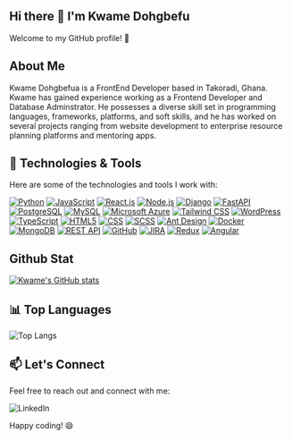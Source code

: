 ## Hi there 👋 I'm Kwame Dohgbefu

<p dir="auto">Welcome to my GitHub profile! 🚀</p>

<h2 class="heading-element" dir="auto">About Me</h2>

<p dir="auto">Kwame Dohgbefua is a FrontEnd Developer based in Takoradi, Ghana. Kwame has gained experience working as a Frontend Developer and Database Adminstrator. He possesses a diverse skill set in programming languages, frameworks, platforms, and soft skills, and he has worked on several projects ranging from website development to enterprise resource planning platforms and mentoring apps.</p>

<h2 class="heading-element" dir="auto">🔧 Technologies &amp; Tools</h2>

<p dir="auto">Here are some of the technologies and tools I work with:</p>
<p dir="auto"><a target="_blank" rel="noopener noreferrer nofollow" href="https://camo.githubusercontent.com/0ec2411279f8aa4a0680e5b66eaf51dbbd978b4c70bf0cc5844635fbae312f6f/68747470733a2f2f696d672e736869656c64732e696f2f62616467652f2d507974686f6e2d3337373641423f6c6f676f3d707974686f6e267374796c653d666c61742d737175617265"><img src="https://camo.githubusercontent.com/0ec2411279f8aa4a0680e5b66eaf51dbbd978b4c70bf0cc5844635fbae312f6f/68747470733a2f2f696d672e736869656c64732e696f2f62616467652f2d507974686f6e2d3337373641423f6c6f676f3d707974686f6e267374796c653d666c61742d737175617265" alt="Python" data-canonical-src="https://img.shields.io/badge/-Python-3776AB?logo=python&amp;style=flat-square" style="max-width: 100%;"></a>
<a target="_blank" rel="noopener noreferrer nofollow" href="https://camo.githubusercontent.com/4230c1eea1e79f59952de4b3070d4c0e37df057f01935a489603f6752af8e959/68747470733a2f2f696d672e736869656c64732e696f2f62616467652f2d4a6176615363726970742d4637444631453f6c6f676f3d6a617661736372697074267374796c653d666c61742d737175617265"><img src="https://camo.githubusercontent.com/4230c1eea1e79f59952de4b3070d4c0e37df057f01935a489603f6752af8e959/68747470733a2f2f696d672e736869656c64732e696f2f62616467652f2d4a6176615363726970742d4637444631453f6c6f676f3d6a617661736372697074267374796c653d666c61742d737175617265" alt="JavaScript" data-canonical-src="https://img.shields.io/badge/-JavaScript-F7DF1E?logo=javascript&amp;style=flat-square" style="max-width: 100%;"></a>
<a target="_blank" rel="noopener noreferrer nofollow" href="https://camo.githubusercontent.com/a81e506e4c34a4238e4f5e9a7968774b885507690ba10ed0b0e9c57695f3a164/68747470733a2f2f696d672e736869656c64732e696f2f62616467652f2d52656163742e6a732d3631444146423f6c6f676f3d7265616374267374796c653d666c61742d737175617265"><img src="https://camo.githubusercontent.com/a81e506e4c34a4238e4f5e9a7968774b885507690ba10ed0b0e9c57695f3a164/68747470733a2f2f696d672e736869656c64732e696f2f62616467652f2d52656163742e6a732d3631444146423f6c6f676f3d7265616374267374796c653d666c61742d737175617265" alt="React.js" data-canonical-src="https://img.shields.io/badge/-React.js-61DAFB?logo=react&amp;style=flat-square" style="max-width: 100%;"></a>
<a target="_blank" rel="noopener noreferrer nofollow" href="https://camo.githubusercontent.com/b954b87b2e31f4cb8606898a0a7ae79c730f424d95b0fd55f8a00aa3323f7341/68747470733a2f2f696d672e736869656c64732e696f2f62616467652f2d4e6f64652e6a732d3333393933333f6c6f676f3d6e6f64652e6a73267374796c653d666c61742d737175617265"><img src="https://camo.githubusercontent.com/b954b87b2e31f4cb8606898a0a7ae79c730f424d95b0fd55f8a00aa3323f7341/68747470733a2f2f696d672e736869656c64732e696f2f62616467652f2d4e6f64652e6a732d3333393933333f6c6f676f3d6e6f64652e6a73267374796c653d666c61742d737175617265" alt="Node.js" data-canonical-src="https://img.shields.io/badge/-Node.js-339933?logo=node.js&amp;style=flat-square" style="max-width: 100%;"></a>
<a target="_blank" rel="noopener noreferrer nofollow" href="https://camo.githubusercontent.com/56847db9c976f56c2bbb8353ce0d9edb2bd581368bc7d240541c94a20093f6eb/68747470733a2f2f696d672e736869656c64732e696f2f62616467652f2d446a616e676f2d3039324532303f6c6f676f3d646a616e676f267374796c653d666c61742d737175617265"><img src="https://camo.githubusercontent.com/56847db9c976f56c2bbb8353ce0d9edb2bd581368bc7d240541c94a20093f6eb/68747470733a2f2f696d672e736869656c64732e696f2f62616467652f2d446a616e676f2d3039324532303f6c6f676f3d646a616e676f267374796c653d666c61742d737175617265" alt="Django" data-canonical-src="https://img.shields.io/badge/-Django-092E20?logo=django&amp;style=flat-square" style="max-width: 100%;"></a>
<a target="_blank" rel="noopener noreferrer nofollow" href="https://camo.githubusercontent.com/4505735eafe86f7f363eaafc1c8b2c998c90468cbbcae225b2b9b2fbfee4589f/68747470733a2f2f696d672e736869656c64732e696f2f62616467652f2d466173744150492d3030393638383f6c6f676f3d66617374617069267374796c653d666c61742d737175617265"><img src="https://camo.githubusercontent.com/4505735eafe86f7f363eaafc1c8b2c998c90468cbbcae225b2b9b2fbfee4589f/68747470733a2f2f696d672e736869656c64732e696f2f62616467652f2d466173744150492d3030393638383f6c6f676f3d66617374617069267374796c653d666c61742d737175617265" alt="FastAPI" data-canonical-src="https://img.shields.io/badge/-FastAPI-009688?logo=fastapi&amp;style=flat-square" style="max-width: 100%;"></a>
<a target="_blank" rel="noopener noreferrer nofollow" href="https://camo.githubusercontent.com/d7c4a74ac4f8555d1fe52ebad913ed5f835454fd5c9536df1938e1fd691e8ea6/68747470733a2f2f696d672e736869656c64732e696f2f62616467652f2d506f737467726553514c2d3333363739313f6c6f676f3d706f737467726573716c267374796c653d666c61742d737175617265"><img src="https://camo.githubusercontent.com/d7c4a74ac4f8555d1fe52ebad913ed5f835454fd5c9536df1938e1fd691e8ea6/68747470733a2f2f696d672e736869656c64732e696f2f62616467652f2d506f737467726553514c2d3333363739313f6c6f676f3d706f737467726573716c267374796c653d666c61742d737175617265" alt="PostgreSQL" data-canonical-src="https://img.shields.io/badge/-PostgreSQL-336791?logo=postgresql&amp;style=flat-square" style="max-width: 100%;"></a>
<a target="_blank" rel="noopener noreferrer nofollow" href="https://camo.githubusercontent.com/80b892f1e231fdf9bb379a82d90ddba88e37cedb8d71879d20ffbbc195c4e48f/68747470733a2f2f696d672e736869656c64732e696f2f62616467652f2d4d7953514c2d3434373941313f6c6f676f3d6d7973716c267374796c653d666c61742d737175617265"><img src="https://camo.githubusercontent.com/80b892f1e231fdf9bb379a82d90ddba88e37cedb8d71879d20ffbbc195c4e48f/68747470733a2f2f696d672e736869656c64732e696f2f62616467652f2d4d7953514c2d3434373941313f6c6f676f3d6d7973716c267374796c653d666c61742d737175617265" alt="MySQL" data-canonical-src="https://img.shields.io/badge/-MySQL-4479A1?logo=mysql&amp;style=flat-square" style="max-width: 100%;"></a>
<a target="_blank" rel="noopener noreferrer nofollow" href="https://camo.githubusercontent.com/f39ddc40f162b9b2386cee8361335cdcbac7b2368719908fa361a28cd41a3e7a/68747470733a2f2f696d672e736869656c64732e696f2f62616467652f2d4d6963726f736f6674253230417a7572652d3030383944363f6c6f676f3d6d6963726f736f66742d617a757265267374796c653d666c61742d737175617265"><img src="https://camo.githubusercontent.com/f39ddc40f162b9b2386cee8361335cdcbac7b2368719908fa361a28cd41a3e7a/68747470733a2f2f696d672e736869656c64732e696f2f62616467652f2d4d6963726f736f6674253230417a7572652d3030383944363f6c6f676f3d6d6963726f736f66742d617a757265267374796c653d666c61742d737175617265" alt="Microsoft Azure" data-canonical-src="https://img.shields.io/badge/-Microsoft%20Azure-0089D6?logo=microsoft-azure&amp;style=flat-square" style="max-width: 100%;"></a>
<a target="_blank" rel="noopener noreferrer nofollow" href="https://camo.githubusercontent.com/b16e72dbbb1a0067ad0eb4d40a421d7c25cb7f9084d4f9f6cdb4dee24421f5ed/68747470733a2f2f696d672e736869656c64732e696f2f62616467652f2d5461696c77696e642532304353532d3338423241433f6c6f676f3d7461696c77696e642d637373267374796c653d666c61742d737175617265"><img src="https://camo.githubusercontent.com/b16e72dbbb1a0067ad0eb4d40a421d7c25cb7f9084d4f9f6cdb4dee24421f5ed/68747470733a2f2f696d672e736869656c64732e696f2f62616467652f2d5461696c77696e642532304353532d3338423241433f6c6f676f3d7461696c77696e642d637373267374796c653d666c61742d737175617265" alt="Tailwind CSS" data-canonical-src="https://img.shields.io/badge/-Tailwind%20CSS-38B2AC?logo=tailwind-css&amp;style=flat-square" style="max-width: 100%;"></a>
<a target="_blank" rel="noopener noreferrer nofollow" href="https://camo.githubusercontent.com/6bed1fad942e4306969ee45598f009f75d6e67d804d778f390cf40163519aa8a/68747470733a2f2f696d672e736869656c64732e696f2f62616467652f2d576f726450726573732d3231373539423f6c6f676f3d776f72647072657373267374796c653d666c61742d737175617265"><img src="https://camo.githubusercontent.com/6bed1fad942e4306969ee45598f009f75d6e67d804d778f390cf40163519aa8a/68747470733a2f2f696d672e736869656c64732e696f2f62616467652f2d576f726450726573732d3231373539423f6c6f676f3d776f72647072657373267374796c653d666c61742d737175617265" alt="WordPress" data-canonical-src="https://img.shields.io/badge/-WordPress-21759B?logo=wordpress&amp;style=flat-square" style="max-width: 100%;"></a>
<a target="_blank" rel="noopener noreferrer nofollow" href="https://camo.githubusercontent.com/9b9b82d5fb1ae9e424a0ac0306da27131760108adacb370b8df596f77088996d/68747470733a2f2f696d672e736869656c64732e696f2f62616467652f2d547970655363726970742d3331373843363f6c6f676f3d74797065736372697074267374796c653d666c61742d737175617265"><img src="https://camo.githubusercontent.com/9b9b82d5fb1ae9e424a0ac0306da27131760108adacb370b8df596f77088996d/68747470733a2f2f696d672e736869656c64732e696f2f62616467652f2d547970655363726970742d3331373843363f6c6f676f3d74797065736372697074267374796c653d666c61742d737175617265" alt="TypeScript" data-canonical-src="https://img.shields.io/badge/-TypeScript-3178C6?logo=typescript&amp;style=flat-square" style="max-width: 100%;"></a>
<a target="_blank" rel="noopener noreferrer nofollow" href="https://camo.githubusercontent.com/f4725852501e0bb2acaa9a2d22c5d9981e634fe1e1f8359919782ef13ded7a38/68747470733a2f2f696d672e736869656c64732e696f2f62616467652f2d48544d4c352d4533344632363f6c6f676f3d68746d6c35267374796c653d666c61742d737175617265"><img src="https://camo.githubusercontent.com/f4725852501e0bb2acaa9a2d22c5d9981e634fe1e1f8359919782ef13ded7a38/68747470733a2f2f696d672e736869656c64732e696f2f62616467652f2d48544d4c352d4533344632363f6c6f676f3d68746d6c35267374796c653d666c61742d737175617265" alt="HTML5" data-canonical-src="https://img.shields.io/badge/-HTML5-E34F26?logo=html5&amp;style=flat-square" style="max-width: 100%;"></a>
<a target="_blank" rel="noopener noreferrer nofollow" href="https://camo.githubusercontent.com/3f8801afb1be9b52c7da67b64401b47c138bb9c36d1032b790abe7f6595ffed5/68747470733a2f2f696d672e736869656c64732e696f2f62616467652f2d4353532d3135373242363f6c6f676f3d63737333267374796c653d666c61742d737175617265"><img src="https://camo.githubusercontent.com/3f8801afb1be9b52c7da67b64401b47c138bb9c36d1032b790abe7f6595ffed5/68747470733a2f2f696d672e736869656c64732e696f2f62616467652f2d4353532d3135373242363f6c6f676f3d63737333267374796c653d666c61742d737175617265" alt="CSS" data-canonical-src="https://img.shields.io/badge/-CSS-1572B6?logo=css3&amp;style=flat-square" style="max-width: 100%;"></a>
<a target="_blank" rel="noopener noreferrer nofollow" href="https://camo.githubusercontent.com/dfa527b64b9631bcf5a6093743328eeeb65c6a2cfd2033483b58d3d05af63ca3/68747470733a2f2f696d672e736869656c64732e696f2f62616467652f2d534353532d4343363639393f6c6f676f3d73617373267374796c653d666c61742d737175617265"><img src="https://camo.githubusercontent.com/dfa527b64b9631bcf5a6093743328eeeb65c6a2cfd2033483b58d3d05af63ca3/68747470733a2f2f696d672e736869656c64732e696f2f62616467652f2d534353532d4343363639393f6c6f676f3d73617373267374796c653d666c61742d737175617265" alt="SCSS" data-canonical-src="https://img.shields.io/badge/-SCSS-CC6699?logo=sass&amp;style=flat-square" style="max-width: 100%;"></a>
<a target="_blank" rel="noopener noreferrer nofollow" href="https://camo.githubusercontent.com/08557093c0db5ca419d5e5bc22558937c697e099adf6015ecc96afc11eeade06/68747470733a2f2f696d672e736869656c64732e696f2f62616467652f2d416e7425323044657369676e2d3031373046453f6c6f676f3d616e742d64657369676e267374796c653d666c61742d737175617265"><img src="https://camo.githubusercontent.com/08557093c0db5ca419d5e5bc22558937c697e099adf6015ecc96afc11eeade06/68747470733a2f2f696d672e736869656c64732e696f2f62616467652f2d416e7425323044657369676e2d3031373046453f6c6f676f3d616e742d64657369676e267374796c653d666c61742d737175617265" alt="Ant Design" data-canonical-src="https://img.shields.io/badge/-Ant%20Design-0170FE?logo=ant-design&amp;style=flat-square" style="max-width: 100%;"></a>
<a target="_blank" rel="noopener noreferrer nofollow" href="https://camo.githubusercontent.com/199d493bd4969ae3e942ca3a463a68271e4c8ee7e7ebed95a08ebd679060437b/68747470733a2f2f696d672e736869656c64732e696f2f62616467652f2d446f636b65722d3234393645443f6c6f676f3d646f636b6572267374796c653d666c61742d737175617265"><img src="https://camo.githubusercontent.com/199d493bd4969ae3e942ca3a463a68271e4c8ee7e7ebed95a08ebd679060437b/68747470733a2f2f696d672e736869656c64732e696f2f62616467652f2d446f636b65722d3234393645443f6c6f676f3d646f636b6572267374796c653d666c61742d737175617265" alt="Docker" data-canonical-src="https://img.shields.io/badge/-Docker-2496ED?logo=docker&amp;style=flat-square" style="max-width: 100%;"></a>
<a target="_blank" rel="noopener noreferrer nofollow" href="https://camo.githubusercontent.com/3a5936cc785fc7460bcaa0830687bdba952fae6095c6f0b36a81a6894c2ec99c/68747470733a2f2f696d672e736869656c64732e696f2f62616467652f2d4d6f6e676f44422d3437413234383f6c6f676f3d6d6f6e676f6462267374796c653d666c61742d737175617265"><img src="https://camo.githubusercontent.com/3a5936cc785fc7460bcaa0830687bdba952fae6095c6f0b36a81a6894c2ec99c/68747470733a2f2f696d672e736869656c64732e696f2f62616467652f2d4d6f6e676f44422d3437413234383f6c6f676f3d6d6f6e676f6462267374796c653d666c61742d737175617265" alt="MongoDB" data-canonical-src="https://img.shields.io/badge/-MongoDB-47A248?logo=mongodb&amp;style=flat-square" style="max-width: 100%;"></a>
<a target="_blank" rel="noopener noreferrer nofollow" href="https://camo.githubusercontent.com/50db3266fb2334319845c3e4f29a7b6e2dc989f375795a87f2be745db9a5ebc3/68747470733a2f2f696d672e736869656c64732e696f2f62616467652f2d524553542532304150492d3030393638383f7374796c653d666c61742d737175617265"><img src="https://camo.githubusercontent.com/50db3266fb2334319845c3e4f29a7b6e2dc989f375795a87f2be745db9a5ebc3/68747470733a2f2f696d672e736869656c64732e696f2f62616467652f2d524553542532304150492d3030393638383f7374796c653d666c61742d737175617265" alt="REST API" data-canonical-src="https://img.shields.io/badge/-REST%20API-009688?style=flat-square" style="max-width: 100%;"></a>
<a target="_blank" rel="noopener noreferrer nofollow" href="https://camo.githubusercontent.com/a8f31b180fcd826a2e52aeaa1cc5cf3ad62413fb3e95facd866864bb495b3a32/68747470733a2f2f696d672e736869656c64732e696f2f62616467652f2d4769744875622d3138313731373f6c6f676f3d676974687562267374796c653d666c61742d737175617265"><img src="https://camo.githubusercontent.com/a8f31b180fcd826a2e52aeaa1cc5cf3ad62413fb3e95facd866864bb495b3a32/68747470733a2f2f696d672e736869656c64732e696f2f62616467652f2d4769744875622d3138313731373f6c6f676f3d676974687562267374796c653d666c61742d737175617265" alt="GitHub" data-canonical-src="https://img.shields.io/badge/-GitHub-181717?logo=github&amp;style=flat-square" style="max-width: 100%;"></a>
<a target="_blank" rel="noopener noreferrer nofollow" href="https://camo.githubusercontent.com/a1e06dbd90b1717bbf29181a99284b455d298f0d6c3a78711abcdfcef9f3b966/68747470733a2f2f696d672e736869656c64732e696f2f62616467652f2d4a4952412d3030353243433f6c6f676f3d6a697261267374796c653d666c61742d737175617265"><img src="https://camo.githubusercontent.com/a1e06dbd90b1717bbf29181a99284b455d298f0d6c3a78711abcdfcef9f3b966/68747470733a2f2f696d672e736869656c64732e696f2f62616467652f2d4a4952412d3030353243433f6c6f676f3d6a697261267374796c653d666c61742d737175617265" alt="JIRA" data-canonical-src="https://img.shields.io/badge/-JIRA-0052CC?logo=jira&amp;style=flat-square" style="max-width: 100%;"></a>
<a target="_blank" rel="noopener noreferrer nofollow" href="https://camo.githubusercontent.com/5ee21104751091b6e92b6b3ab3682c86b76cf62eedef006c79d6e1786e58864b/68747470733a2f2f696d672e736869656c64732e696f2f62616467652f2d52656475782d3736344142433f6c6f676f3d7265647578267374796c653d666c61742d737175617265"><img src="https://camo.githubusercontent.com/5ee21104751091b6e92b6b3ab3682c86b76cf62eedef006c79d6e1786e58864b/68747470733a2f2f696d672e736869656c64732e696f2f62616467652f2d52656475782d3736344142433f6c6f676f3d7265647578267374796c653d666c61742d737175617265" alt="Redux" data-canonical-src="https://img.shields.io/badge/-Redux-764ABC?logo=redux&amp;style=flat-square" style="max-width: 100%;"></a>
<a href="https://angular.io/" target="_blank" rel="noopener noreferrer">
  <img src="https://img.shields.io/badge/-Angular-DD0031?logo=angular&style=flat-square" alt="Angular" />
</a>

<h2 class="heading-element" dir="auto"> Github Stat</h2>

[![Kwame's GitHub stats](https://github-readme-stats.vercel.app/api?username=Kwame09)](https://github.com/anuraghazra/github-readme-stats)

<h2 class="heading-element" dir="auto">📊 Top Languages</h2>

<img src="https://camo.githubusercontent.com/7e25c9107c4bdfcc1ee5f509c905949f021d009b6051aaa3a827c4475a95696b/68747470733a2f2f6769746875622d726561646d652d73746174732e76657263656c2e6170702f6170692f746f702d6c616e67732f3f757365726e616d653d66616973616c2d736579266c61796f75743d636f6d70616374267468656d653d6461726b266c616e67735f636f756e743d3826686964653d646f636b657266696c652c7368656c6c2c626174636866696c652c6d616b6566696c652c6861636b2c63" alt="Top Langs" data-canonical-src="https://github-readme-stats.vercel.app/api/top-langs/?username=faisal-sey&amp;layout=compact&amp;theme=dark&amp;langs_count=8&amp;hide=dockerfile,shell,batchfile,makefile,hack,c" style="max-width: 100%;">

<h2 class="heading-element" dir="auto">📫 Let's Connect</h2>

<p dir="auto">Feel free to reach out and connect with me:</p>
<img src="https://camo.githubusercontent.com/ece254cf805192a0c3d86b28e3baf7e1d2b9d88a6a68ad5028ff6c84d2d41be5/68747470733a2f2f696d672e736869656c64732e696f2f62616467652f2d4c696e6b6564496e2d3030373742353f6c6f676f3d6c696e6b6564696e267374796c653d666c61742d737175617265" alt="LinkedIn" data-canonical-src="https://img.shields.io/badge/-LinkedIn-0077B5?logo=linkedin&amp;style=flat-square" style="max-width: 100%;">
<p dir="auto">Happy coding! 😄</p>
